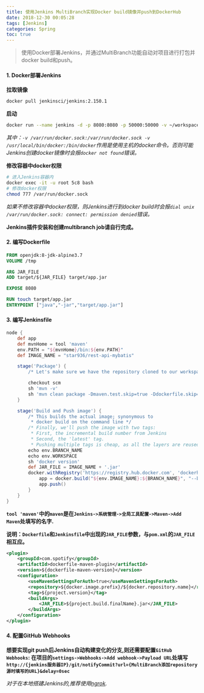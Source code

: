 ```yaml
---
title: 使用Jenkins MultiBranch实现Docker build镜像并push到DockerHub
date: 2018-12-30 00:05:28
tags: [Jenkins]
categories: Spring
toc: true
---
```



> 使用Docker部署Jenkins，并通过MultiBranch功能自动对项目进行打包并docker build和push。



#### 1. Docker部署Jenkins

**拉取镜像**

```bash
docker pull jenkinsci/jenkins:2.150.1
```

**启动**

```bash
docker run --name jenkins -d -p 8080:8080 -p 50000:50000 -v ~/workspace/jenkins_home:/var/jenkins_home -v /var/run/docker.sock:/var/run/docker.sock -v /usr/local/bin/docker:/bin/docker -t jenkinsci/jenkins:2.150.1
```

*其中：`-v /var/run/docker.sock:/var/run/docker.sock -v /usr/local/bin/docker:/bin/docker`作用是使用主机的docker命令。否则可能Jenkins创建docker镜像时会报`docker not found`错误。*

**修改容器中docker权限**

```bash
# 进入Jenkins容器内
docker exec -it -u root 5c8 bash
# 修改docker权限
chmod 777 /var/run/docker.sock
```

*如果不修改容器中docker权限，则Jenkins进行到docker build时会报`dial unix /var/run/docker.sock: connect: permission denied`错误。*

**Jenkins插件安装和创建multibranch job请自行完成。**

#### 2. 编写Dockerfile

```dockerfile
FROM openjdk:8-jdk-alpine3.7
VOLUME /tmp

ARG JAR_FILE
ADD target/${JAR_FILE} target/app.jar

EXPOSE 8080

RUN touch target/app.jar
ENTRYPOINT ["java","-jar","target/app.jar"]
```

#### 3. 编写Jenkinsfile

```groovy
node {
    def app
    def mvnHome = tool 'maven'
    env.PATH = "${mvnHome}/bin:${env.PATH}"
    def IMAGE_NAME = "star936/rest-api-mybatis"

    stage('Package') {
        /* Let's make sure we have the repository cloned to our workspace */

        checkout scm
        sh 'mvn -v'
        sh 'mvn clean package -Dmaven.test.skip=true -Ddockerfile.skip=true -P dev'
    }

    stage('Build and Push image') {
        /* This builds the actual image; synonymous to
         * docker build on the command line */
        /* Finally, we'll push the image with two tags:
         * First, the incremental build number from Jenkins
         * Second, the 'latest' tag.
         * Pushing multiple tags is cheap, as all the layers are reused. */
        echo env.BRANCH_NAME
        echo env.WORKSPACE
        sh 'docker version'
        def JAR_FILE = IMAGE_NAME + '.jar'
        docker.withRegistry('https://registry.hub.docker.com', 'dockerhub') {
            app = docker.build("${env.IMAGE_NAME}:${BRANCH_NAME}", "--build-arg JAR_FILE=${JAR_FILE} .")
            app.push()
        }
    }
}
```

**`tool 'maven'`中的`maven`是在`Jenkins->系统管理->全局工具配置->Maven->Add Maven`处填写的名字.**

**说明：`Dockerfile`和`Jenkinsfile`中出现的`JAR_FILE`参数，与`pom.xml`的`JAR_FILE`相互应。**

```xml
<plugin>
    <groupId>com.spotify</groupId>
    <artifactId>dockerfile-maven-plugin</artifactId>
    <version>${dockerfile-maven-version}</version>
    <configuration>
        <useMavenSettingsForAuth>true</useMavenSettingsForAuth>
        <repository>${docker.image.prefix}/${docker.repository.name}</repository>
        <tag>${project.version}</tag>
        <buildArgs>
            <JAR_FILE>${project.build.finalName}.jar</JAR_FILE>
        </buildArgs>
    </configuration>
</plugin>
```

#### 4. 配置GitHub Webhooks

**想要实现git push后Jenkins自动构建变化的分支,则还需要配置`GitHub Webhooks`: 在项目的`settings->Webhooks->Add webhook->Payload URL`处填写`http://{jenkins服务器IP}/git/notifyCommit?url={MultiBranch添加repository源时填写的URL}&delay=0sec`**

*对于在本地搭建Jenkins的,推荐使用[ngrok](https://ngrok.com/).*

